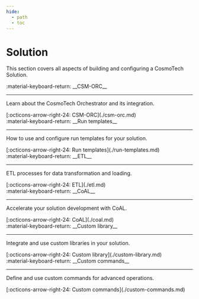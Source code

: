 ```yaml
---
hide:
  - path
  - toc
---
```


# Solution

This section covers all aspects of building and configuring a CosmoTech Solution.

<main class="grid" markdown>

<article markdown>
<div class="text" markdown>
:material-keyboard-return: __CSM-ORC__

---
Learn about the CosmoTech Orchestrator and its integration.
<footer markdown>
[:octicons-arrow-right-24: CSM-ORC](./csm-orc.md)
</footer>
</div>
</article>

<article markdown>
<div class="text" markdown>
:material-keyboard-return: __Run templates__

---
How to use and configure run templates for your solution.
<footer markdown>
[:octicons-arrow-right-24: Run templates](./run-templates.md)
</footer>
</div>
</article>

<article markdown>
<div class="text" markdown>
:material-keyboard-return: __ETL__

---
ETL processes for data transformation and loading.
<footer markdown>
[:octicons-arrow-right-24: ETL](./etl.md)
</footer>
</div>
</article>

<article markdown>
<div class="text" markdown>
:material-keyboard-return: __CoAL__

---
Accelerate your solution development with CoAL.
<footer markdown>
[:octicons-arrow-right-24: CoAL](./coal.md)
</footer>
</div>
</article>

<article markdown>
<div class="text" markdown>
:material-keyboard-return: __Custom library__

---
Integrate and use custom libraries in your solution.
<footer markdown>
[:octicons-arrow-right-24: Custom library](./custom-library.md)
</footer>
</div>
</article>

<article markdown>
<div class="text" markdown>
:material-keyboard-return: __Custom commands__

---
Define and use custom commands for advanced operations.
<footer markdown>
[:octicons-arrow-right-24: Custom commands](./custom-commands.md)
</footer>
</div>
</article>

</main>
